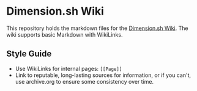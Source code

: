 # Dimension.sh Wiki

This repository holds the markdown files for the [Dimension.sh Wiki](https://dimension.sh/cgi/wiki.cgi). The wiki supports basic Markdown with WikiLinks.

## Style Guide

* Use WikiLinks for internal pages: `[[Page]]`
* Link to reputable, long-lasting sources for information, or if you can't, use archive.org to ensure some consistency over time.
